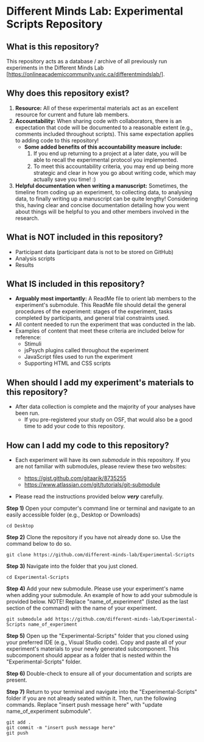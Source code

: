 # Different Minds Lab: Experimental Scripts Repository

## What is this repository?
This repository acts as a database / archive of all previously run experiments in the Different Minds Lab [https://onlineacademiccommunity.uvic.ca/differentmindslab/].

## Why does this repository exist?
1. **Resource:** All of these experimental materials act as an excellent resource for current and future lab members.
2. **Accountability:** When sharing code with collaborators, there is an expectation that code will be documented to a reasonable extent (e.g., comments included throughout scripts). This same expectation applies to adding code to this repository!
   - **Some added benefits of this accountability measure include:**
      1. If you end up returning to a project at a later date, you will be able to recall the experimental protocol you implemented.
      2. To meet this accountability criteria, you may end up being more strategic and clear in how you go about writing code, which may actually save you time! :)
3. **Helpful documentation when writing a manuscript:** Sometimes, the timeline from coding up an experiment, to collecting data, to analysing data, to finally writing up a manuscript can be quite lengthy! Considering this, having clear and concise documentation detailing how you went about things will be helpful to you and other members involved in the research.

## What is NOT included in this repository?
- Participant data (participant data is not to be stored on GitHub)
- Analysis scripts
- Results

## What IS included in this repository?
- **Arguably most importantly:** A ReadMe file to orient lab members to the experiment's submodule. This ReadMe file should detail the general procedures of the experiment: stages of the experiment, tasks completed by participants, and general trial constraints used.
- All content needed to run the experiment that was conducted in the lab.
- Examples of content that meet these criteria are included below for reference:
   - Stimuli
   - jsPsych plugins called throughout the experiment
   - JavaScript files used to run the experiment
   - Supporting HTML and CSS scripts

## When should I add my experiment's materials to this repository?
- After data collection is complete and the majority of your analyses have been run.
   - If you pre-registered your study on OSF, that would also be a good time to add your code to this repository.

## How can I add my code to this repository?
- Each experiment will have its own _submodule_ in this repository. If you are not familiar with submodules, please review these two websites:
   - https://gist.github.com/gitaarik/8735255
   - https://www.atlassian.com/git/tutorials/git-submodule

- Please read the instructions provided below ***very*** carefully.
  
**Step 1)**
  Open your computer's command line or terminal and navigate to an easily accessible folder (e.g., Desktop or Downloads)
  ```
  cd Desktop
  ```
**Step 2)**
  Clone the repository if you have not already done so. Use the command below to do so.
  ```
  git clone https://github.com/different-minds-lab/Experimental-Scripts
  ```

**Step 3)**
   Navigate into the folder that you just cloned.
   ```
   cd Experimental-Scripts
   ```
**Step 4)**
   Add your new submodule. Please use your experiment's name when adding your submodule. An example of how to add your submodule is provided below. NOTE! Replace "name_of_experiment" (listed as the last section of the command) with the name of your experiment.
   ```
   git submodule add https://github.com/different-minds-lab/Experimental-Scripts name_of_experiment
   ```
**Step 5)**
   Open up the "Experimental-Scripts" folder that you cloned using your preferred IDE (e.g., Visual Studio code). Copy and paste all of your experiment's materials to your newly generated subcomponent. This subcomponent should appear as a folder that is nested within the "Experimental-Scripts" folder.

   
**Step 6)**
   Double-check to ensure all of your documentation and scripts are present. 

   
**Step 7)**
   Return to your terminal and navigate into the "Experimental-Scripts" folder if you are not already seated within it. Then, run the following commands. Replace "insert push message here" with "update name_of_experiment submodule".
   ```
   git add .
   git commit -m "insert push message here"
   git push
   ```

